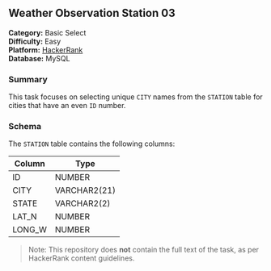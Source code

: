 ## Weather Observation Station 03

**Category:** Basic Select  
**Difficulty:** Easy  
**Platform:** [HackerRank](https://www.hackerrank.com/challenges/weather-observation-station-3/problem)  
**Database:** MySQL

### Summary

This task focuses on selecting unique `CITY` names from the `STATION` table for cities that have an even `ID` number.

### Schema

The `STATION` table contains the following columns:

| Column  | Type           |
|---------|----------------|
| ID      | NUMBER         |
| CITY    | VARCHAR2(21)   |
| STATE   | VARCHAR2(2)    |
| LAT_N   | NUMBER         |
| LONG_W  | NUMBER         |

> Note: This repository does **not** contain the full text of the task, as per HackerRank content guidelines.